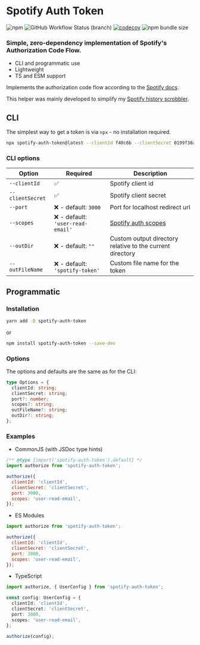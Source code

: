 # Spotify Auth Token

![npm](https://img.shields.io/npm/v/spotify-auth-token) ![GitHub Workflow Status (branch)](https://img.shields.io/github/workflow/status/eegli/spotify-auth-token/ci-unit-tests/main) [![codecov](https://codecov.io/gh/eegli/spotify-auth-token/branch/main/graph/badge.svg?token=2GK6L7KXTD)](https://codecov.io/gh/eegli/spotify-auth-token) ![npm bundle size](https://img.shields.io/bundlephobia/min/spotify-auth-token)

### Simple, zero-dependency implementation of Spotify's Authorization Code Flow.

- CLI and programmatic use
- Lightweight
- TS and ESM support

Implements the authorization code flow according to the [Spotify docs](https://developer.spotify.com/documentation/general/guides/authorization/code-flow/).

This helper was mainly developed to simplify my [Spotify history scrobbler](https://github.com/eegli/spotify-history).

## CLI

The simplest way to get a token is via `npx` - no installation required.

```bash
npx spotify-auth-token@latest --clientId f40c6b --clientSecret 0199f38a
```

### CLI options

| Option           | Required                          | Description                                                                                             |
| ---------------- | --------------------------------- | ------------------------------------------------------------------------------------------------------- |
| `--clientId`     | ✅                                | Spotify client id                                                                                       |
| `--clientSecret` | ✅                                | Spotify client secret                                                                                   |
| `--port`         | ❌ - default: `3000`              | Port for localhost redirect url                                                                         |
| `--scopes`       | ❌ - default: `'user-read-email'` | [Spotify auth scopes](https://developer.spotify.com/documentation/general/guides/authorization/scopes/) |
| `--outDir`       | ❌ - default: `""`                | Custom output directory relative to the current directory                                               |
| `--outFileName`  | ❌ - default: `'spotify-token'`   | Custom file name for the token                                                                          |

## Programmatic

### Installation

```bash
yarn add -D spotify-auth-token
```

or

```bash
npm install spotify-auth-token --save-dev
```

### Options

The options and defaults are the same as for the CLI:

```ts
type Options = {
  clientId: string;
  clientSecret: string;
  port?: number;
  scopes?: string;
  outFileName?: string;
  outDir?: string;
};
```

### Examples

- CommonJS (with JSDoc type hints)

```js
/** @type {import('spotify-auth-token').default} */
import authorize from 'spotify-auth-token';

authorize({
  clientId: 'clientId',
  clientSecret: 'clientSecret',
  port: 3000,
  scopes: 'user-read-email',
});
```

- ES Modules

```js
import authorize from 'spotify-auth-token';

authorize({
  clientId: 'clientId',
  clientSecret: 'clientSecret',
  port: 3000,
  scopes: 'user-read-email',
});
```

- TypeScript

```ts
import authorize, { UserConfig } from 'spotify-auth-token';

const config: UserConfig = {
  clientId: 'clientId',
  clientSecret: 'clientSecret',
  port: 3000,
  scopes: 'user-read-email',
};

authorize(config);
```
